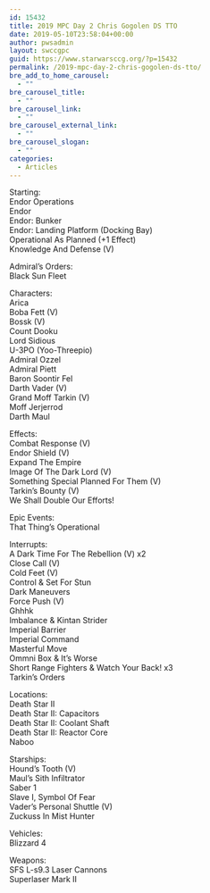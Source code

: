 ```yaml
---
id: 15432
title: 2019 MPC Day 2 Chris Gogolen DS TTO
date: 2019-05-10T23:58:04+00:00
author: pwsadmin
layout: swccgpc
guid: https://www.starwarsccg.org/?p=15432
permalink: /2019-mpc-day-2-chris-gogolen-ds-tto/
bre_add_to_home_carousel:
  - ""
bre_carousel_title:
  - ""
bre_carousel_link:
  - ""
bre_carousel_external_link:
  - ""
bre_carousel_slogan:
  - ""
categories:
  - Articles
---
```

Starting:  
Endor Operations  
Endor  
Endor: Bunker  
Endor: Landing Platform (Docking Bay)  
Operational As Planned (+1 Effect)  
Knowledge And Defense (V)

Admiral’s Orders:  
Black Sun Fleet

Characters:  
Arica  
Boba Fett (V)  
Bossk (V)  
Count Dooku  
Lord Sidious  
U-3PO (Yoo-Threepio)  
Admiral Ozzel  
Admiral Piett  
Baron Soontir Fel  
Darth Vader (V)  
Grand Moff Tarkin (V)  
Moff Jerjerrod  
Darth Maul  


Effects:  
Combat Response (V)  
Endor Shield (V)  
Expand The Empire  
Image Of The Dark Lord (V)  
Something Special Planned For Them (V)  
Tarkin&#8217;s Bounty (V)  
We Shall Double Our Efforts!

Epic Events:  
That Thing’s Operational

Interrupts:  
A Dark Time For The Rebellion (V) x2  
Close Call (V)  
Cold Feet (V)  
Control & Set For Stun  
Dark Maneuvers  
Force Push (V)  
Ghhhk  
Imbalance & Kintan Strider  
Imperial Barrier  
Imperial Command  
Masterful Move  
Ommni Box & It’s Worse  
Short Range Fighters & Watch Your Back! x3  
Tarkin’s Orders

Locations:  
Death Star II  
Death Star II: Capacitors  
Death Star II: Coolant Shaft  
Death Star II: Reactor Core  
Naboo

Starships:  
Hound’s Tooth (V)  
Maul’s Sith Infiltrator  
Saber 1  
Slave I, Symbol Of Fear  
Vader’s Personal Shuttle (V)  
Zuckuss In Mist Hunter

Vehicles:  
Blizzard 4

Weapons:  
SFS L-s9.3 Laser Cannons  
Superlaser Mark II